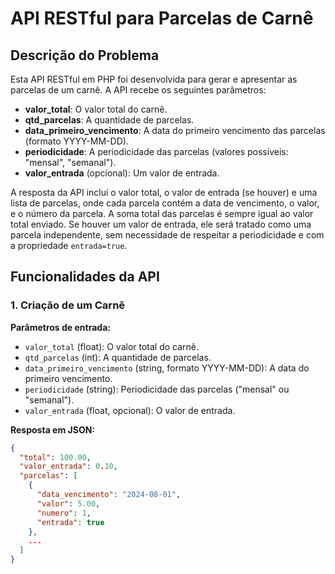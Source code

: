 # API RESTful para Parcelas de Carnê

## Descrição do Problema

Esta API RESTful em PHP foi desenvolvida para gerar e apresentar as parcelas de um carnê. A API recebe os seguintes parâmetros:

- **valor_total**: O valor total do carnê.
- **qtd_parcelas**: A quantidade de parcelas.
- **data_primeiro_vencimento**: A data do primeiro vencimento das parcelas (formato YYYY-MM-DD).
- **periodicidade**: A periodicidade das parcelas (valores possíveis: "mensal", "semanal").
- **valor_entrada** (opcional): Um valor de entrada.

A resposta da API inclui o valor total, o valor de entrada (se houver) e uma lista de parcelas, onde cada parcela contém a data de vencimento, o valor, e o número da parcela. A soma total das parcelas é sempre igual ao valor total enviado. Se houver um valor de entrada, ele será tratado como uma parcela independente, sem necessidade de respeitar a periodicidade e com a propriedade `entrada=true`.

## Funcionalidades da API

### 1. Criação de um Carnê

**Parâmetros de entrada:**
- `valor_total` (float): O valor total do carnê.
- `qtd_parcelas` (int): A quantidade de parcelas.
- `data_primeiro_vencimento` (string, formato YYYY-MM-DD): A data do primeiro vencimento.
- `periodicidade` (string): Periodicidade das parcelas ("mensal" ou "semanal").
- `valor_entrada` (float, opcional): O valor de entrada.

**Resposta em JSON:**
```json
{
  "total": 100.00,
  "valor_entrada": 0.10,
  "parcelas": [
    {
      "data_vencimento": "2024-08-01",
      "valor": 5.00,
      "numero": 1,
      "entrada": true
    },
    ...
  ]
}

